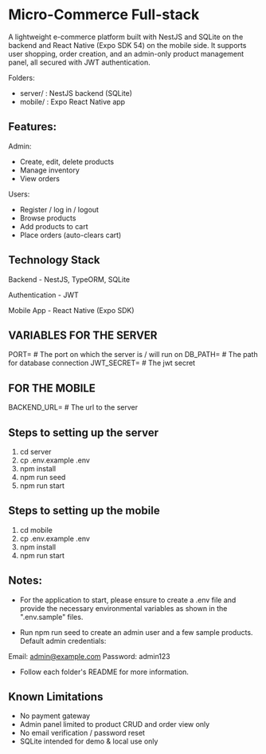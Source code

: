 # Micro-Commerce Full-stack

A lightweight e-commerce platform built with NestJS and SQLite on the backend and React Native (Expo SDK 54) on the mobile side.
It supports user shopping, order creation, and an admin-only product management panel, all secured with JWT authentication.

Folders:

- server/ : NestJS backend (SQLite)
- mobile/ : Expo React Native app

## Features:

Admin:

- Create, edit, delete products
- Manage inventory
- View orders

Users:

- Register / log in / logout
- Browse products
- Add products to cart
- Place orders (auto-clears cart)

## Technology Stack

Backend - NestJS, TypeORM, SQLite

Authentication - JWT

Mobile App - React Native (Expo SDK)

## VARIABLES FOR THE SERVER

PORT= # The port on which the server is / will run on
DB_PATH= # The path for database connection
JWT_SECRET= # The jwt secret

## FOR THE MOBILE

BACKEND_URL= # The url to the server

## Steps to setting up the server

1. cd server
2. cp .env.example .env
3. npm install
4. npm run seed
5. npm run start

## Steps to setting up the mobile

1. cd mobile
2. cp .env.example .env
3. npm install
4. npm run start

## Notes:

- For the application to start, please ensure to create a .env file and provide the necessary environmental variables as shown in the ".env.sample" files.

- Run npm run seed to create an admin user and a few sample products.
  Default admin credentials:

Email: admin@example.com
Password: admin123

- Follow each folder's README for more information.

## Known Limitations

- No payment gateway
- Admin panel limited to product CRUD and order view only
- No email verification / password reset
- SQLite intended for demo & local use only
